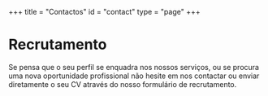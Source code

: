 +++
title = "Contactos"
id = "contact"
type = "page"
+++

# Recrutamento

Se pensa que o seu perfil se enquadra nos nossos serviços, ou se procura uma nova oportunidade profissional não hesite em nos contactar ou enviar diretamente o seu CV através do nosso formulário de recrutamento.
